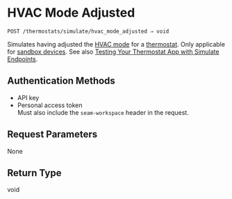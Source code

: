# HVAC Mode Adjusted

```
POST /thermostats/simulate/hvac_mode_adjusted ⇒ void
```

Simulates having adjusted the [HVAC mode](../../../capability-guides/thermostats/understanding-thermostat-concepts/hvac-mode.md) for a [thermostat](https://docs.seam.co/latest/capability-guides/thermostats). Only applicable for [sandbox devices](../../../core-concepts/workspaces/README.md#sandbox-workspaces). See also [Testing Your Thermostat App with Simulate Endpoints](../../../capability-guides/thermostats/testing-your-thermostat-app-with-simulate-endpoints.md).

## Authentication Methods

- API key
- Personal access token
  <br>Must also include the `seam-workspace` header in the request.

## Request Parameters

None

## Return Type

void
